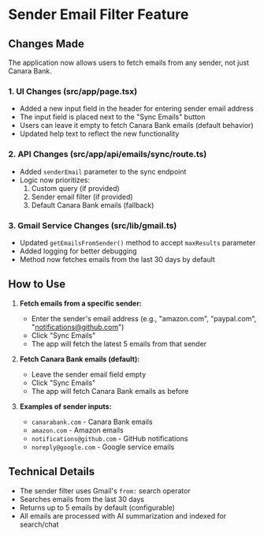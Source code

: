 # Sender Email Filter Feature

## Changes Made

The application now allows users to fetch emails from any sender, not just Canara Bank.

### 1. UI Changes (src/app/page.tsx)
- Added a new input field in the header for entering sender email address
- The input field is placed next to the "Sync Emails" button
- Users can leave it empty to fetch Canara Bank emails (default behavior)
- Updated help text to reflect the new functionality

### 2. API Changes (src/app/api/emails/sync/route.ts)
- Added `senderEmail` parameter to the sync endpoint
- Logic now prioritizes:
  1. Custom query (if provided)
  2. Sender email filter (if provided)
  3. Default Canara Bank emails (fallback)

### 3. Gmail Service Changes (src/lib/gmail.ts)
- Updated `getEmailsFromSender()` method to accept `maxResults` parameter
- Added logging for better debugging
- Method now fetches emails from the last 30 days by default

## How to Use

1. **Fetch emails from a specific sender:**
   - Enter the sender's email address (e.g., "amazon.com", "paypal.com", "notifications@github.com")
   - Click "Sync Emails"
   - The app will fetch the latest 5 emails from that sender

2. **Fetch Canara Bank emails (default):**
   - Leave the sender email field empty
   - Click "Sync Emails"
   - The app will fetch Canara Bank emails as before

3. **Examples of sender inputs:**
   - `canarabank.com` - Canara Bank emails
   - `amazon.com` - Amazon emails
   - `notifications@github.com` - GitHub notifications
   - `noreply@google.com` - Google service emails

## Technical Details

- The sender filter uses Gmail's `from:` search operator
- Searches emails from the last 30 days
- Returns up to 5 emails by default (configurable)
- All emails are processed with AI summarization and indexed for search/chat
